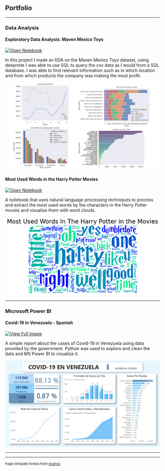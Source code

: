 ## Portfolio

---

### Data Analysis

#### Exploratory Data Analysis: Maven Mexico Toys

[![Open Notebook](https://img.shields.io/badge/Deepnote-Open_Notebook-blue?logo=Deepnote)](https://deepnote.com/@milano_projects/EDA-Maven-Toys-Sales-ec66ac7b-f1ca-4ee5-a012-b110b877b7fe)

In this project I made an EDA on the Maven Mexico Toys dataset, using deepnote I was able to use SQL to query the csv data as I would from a SQL database. I was able to find relevant information such as in which location and from which products the company was making the most profit.

<img src="images/MavenMexicoToys.png?raw=true"/>


#### Most Used Words in the Harry Potter Movies

[![Open Notebook](https://img.shields.io/badge/Jupyter-Open_Notebook-blue?logo=Jupyter)](/notebooks/muw_hp_movies.html)

A notebook that uses natural language processing techniques to process and extract the most used words by the characters in the Harry Potter movies and visualize them with word clouds.

<img src="images/wc_muw_hp.png?raw=true"/>


---

### Microsoft Power BI

#### Covid-19 in Venezuela - Spanish

[![View Full Image](https://img.shields.io/badge/View%20Full%20Image-IMG-blue)](/images/Covid-19_en_venezuela.png)

A simple report about the cases of Covid-19 in Venezuela using data provided by the government. Python was used to explore and clean the data and MS Power BI to visualize it.

<img src="images/Covid-19_en_venezuela.png?raw=true"/>

---




---
<p style="font-size:11px">Page template forked from <a href="https://github.com/evanca/quick-portfolio">evanca</a></p>
<!-- Remove above link if you don't want to attibute -->
